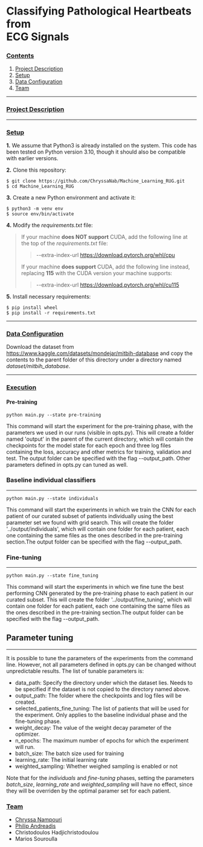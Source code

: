 # Classifying Pathological Heartbeats from <br > ECG Signals

### [**Contents**](#)
1. [Project Description](#descr)
1. [Setup](#setup)
2. [Data Configuration](#dataset)
3. [Team](#team)

---

### [**Project Description**](#) <a name="descr"></a>

---

### [**Setup**](#) <a name="setup"></a>

**1.** We assume that Python3 is already installed on the system. This code has been tested on Python version 3.10, though it should also be compatible with earlier versions.

**2.** Clone this repository:

``` shell
$ git clone https://github.com/ChryssaNab/Machine_Learning_RUG.git
$ cd Machine_Learning_RUG
```

 **3.** Create a new Python environment and activate it:

``` shell
$ python3 -m venv env
$ source env/bin/activate
```

**4.** Modify the *requirements.txt* file: 

> If your machine **does NOT support** CUDA, add the following line at the top of the *requirements.txt* file:
>> --extra-index-url https://download.pytorch.org/whl/cpu
>
> If your machine **does support** CUDA, add the following line instead, replacing **115** with the CUDA version your machine supports:
>> --extra-index-url https://download.pytorch.org/whl/cu115

**5.** Install necessary requirements:

``` shell
$ pip install wheel
$ pip install -r requirements.txt
```

---

### [**Data Configuration**](#) <a name="dataset"></a>

Download the dataset from https://www.kaggle.com/datasets/mondejar/mitbih-database and copy the contents to the parent folder of this directory under a directory named *dataset/mitbih_database*.

---

### [**Execution**](#) <a name="execution"></a>


#### Pre-training



`python main.py --state pre-training`

This command will start the experiment for the pre-training phase, with the parameters we used in our runs (visible in opts.py). This will create a folder named 'output' in the parent of the current directory, which will contain the checkpoints for the model state for each epoch and three log files containing the loss, accuracy and other metrics for training, validation and test. The output folder can be specified with the flag --output_path. Other parameters defined in opts.py can tuned as well.

### Baseline individual classifiers

---

`python main.py --state individuals`

This command will start the experiments in which we train the CNN for each patient of our curated subset of patients individually using the best parameter set we found with grid search. This will create the folder '../output/individuals', which will contain one folder for each patient, each one containing the same files as the ones described in the pre-training section.The output folder can be specified with the flag --output_path.

### Fine-tuning

---
`python main.py --state fine_tuning`

This command will start the experiments in which we fine tune the best performing CNN generated by the pre-training phase to each patient in our curated subset. This will create the folder '../output/fine_tuning', which will contain one folder for each patient, each one containing the same files as the ones described in the pre-training section.The output folder can be specified with the flag --output_path.

## Parameter tuning

---

It is possible to tune the parameters of the experiments from the command line. However, not all parameters defined in opts.py can be changed without unpredictable results. The list of tunable parameters is:

- data_path: Specify the directory under which the dataset lies. Needs to be specified if the dataset is not copied to the directory named above.
- output_path: The folder where the checkpoints and log files will be created.
- selected_patients_fine_tuning: The list of patients that will be used for the experiment. Only applies to the baseline individual phase and the fine-tuning phase.
- weight_decay: The value of the weight decay parameter of the optimizer.
- n_epochs: The maximum number of epochs for which the experiment will run.
- batch_size: The batch size used for training
- learning_rate: The initial learning rate
- weighted_sampling: Whether weighed sampling is enabled or not

Note that for the _individuals_ and _fine-tuning_ phases, setting the parameters _batch\_size_, _learning\_rate_ and _weighted\_sampling_ will have no effect, since they will be overriden by the optimal paramer set for each patient.

### [**Team**](#) <a name="team"></a>

- [Chryssa Nampouri](https://github.com/ChryssaNab)
- [Philip Andreadis](https://github.com/philip-andreadis)
- Christodoulos Hadjichristodoulou
- Marios Souroulla

